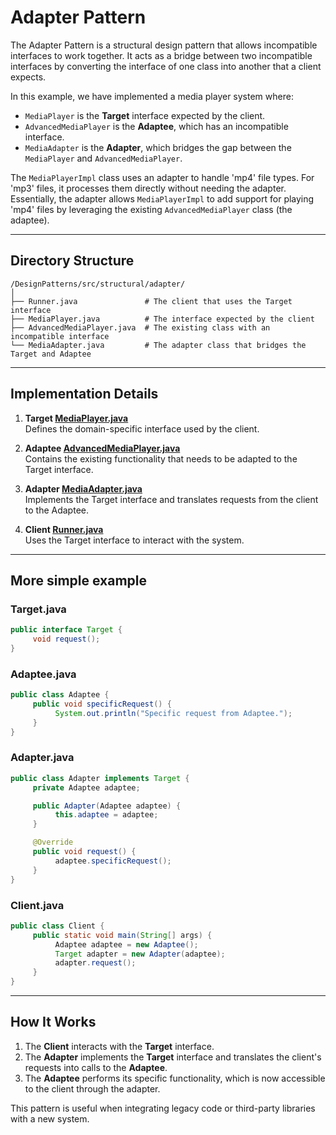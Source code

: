# Adapter Pattern

The Adapter Pattern is a structural design pattern that allows incompatible interfaces to work together. It acts as a bridge between two incompatible interfaces by converting the interface of one class into another that a client expects.

In this example, we have implemented a media player system where:

- `MediaPlayer` is the **Target** interface expected by the client.
- `AdvancedMediaPlayer` is the **Adaptee**, which has an incompatible interface.
- `MediaAdapter` is the **Adapter**, which bridges the gap between the `MediaPlayer` and `AdvancedMediaPlayer`.

The `MediaPlayerImpl` class uses an adapter to handle 'mp4' file types. For 'mp3' files, it processes them directly without needing the adapter. Essentially, the adapter allows `MediaPlayerImpl` to add support for playing 'mp4' files by leveraging the existing `AdvancedMediaPlayer` class (the adaptee).

---

## Directory Structure

```
/DesignPatterns/src/structural/adapter/
│
├── Runner.java               # The client that uses the Target interface
├── MediaPlayer.java          # The interface expected by the client
├── AdvancedMediaPlayer.java  # The existing class with an incompatible interface
└── MediaAdapter.java         # The adapter class that bridges the Target and Adaptee
```

---

## Implementation Details

1. **Target [MediaPlayer.java](./MediaPlayer.java)**  
     Defines the domain-specific interface used by the client.

2. **Adaptee [AdvancedMediaPlayer.java](./AdvancedMediaPlayer.java)**  
     Contains the existing functionality that needs to be adapted to the Target interface.

3. **Adapter [MediaAdapter.java](./MediaAdapter.java)**  
     Implements the Target interface and translates requests from the client to the Adaptee.

4. **Client [Runner.java](./Runner.java)**  
     Uses the Target interface to interact with the system.

---

## More simple example

### Target.java
```java
public interface Target {
     void request();
}
```

### Adaptee.java
```java
public class Adaptee {
     public void specificRequest() {
          System.out.println("Specific request from Adaptee.");
     }
}
```

### Adapter.java
```java
public class Adapter implements Target {
     private Adaptee adaptee;

     public Adapter(Adaptee adaptee) {
          this.adaptee = adaptee;
     }

     @Override
     public void request() {
          adaptee.specificRequest();
     }
}
```

### Client.java
```java
public class Client {
     public static void main(String[] args) {
          Adaptee adaptee = new Adaptee();
          Target adapter = new Adapter(adaptee);
          adapter.request();
     }
}
```

---

## How It Works

1. The **Client** interacts with the **Target** interface.
2. The **Adapter** implements the **Target** interface and translates the client's requests into calls to the **Adaptee**.
3. The **Adaptee** performs its specific functionality, which is now accessible to the client through the adapter.

This pattern is useful when integrating legacy code or third-party libraries with a new system.
